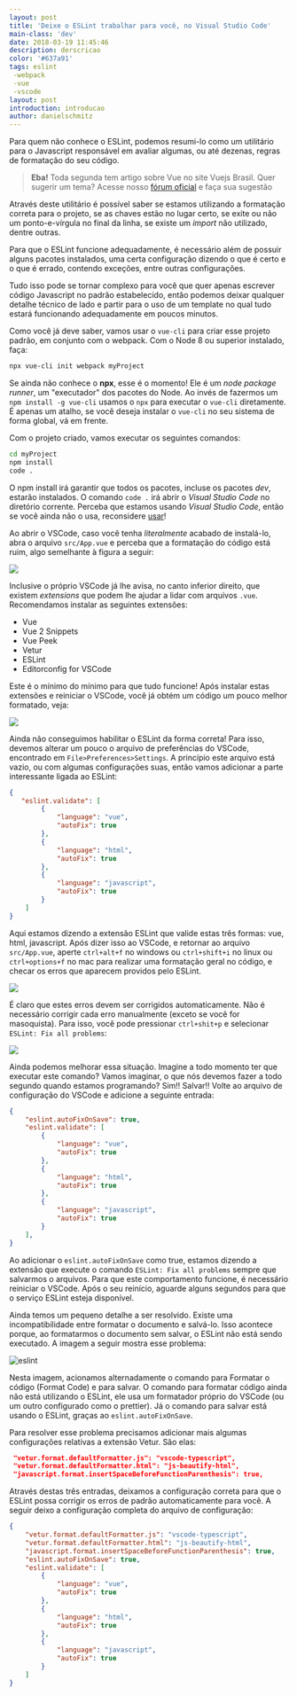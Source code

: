 ```yaml
---
layout: post
title: 'Deixe o ESLint trabalhar para você, no Visual Studio Code'
main-class: 'dev'
date: 2018-03-19 11:45:46 
description: derscricao
color: '#637a91'
tags: eslint
 -webpack
 -vue
 -vscode
layout: post
introduction: introducao
author: danielschmitz
---
```


Para quem não conhece o ESLint, podemos resumi-lo como um utilitário para o Javascript responsável em avaliar algumas, ou até dezenas, regras de formatação do seu código.

 > **Eba!** Toda segunda tem artigo sobre Vue no site Vuejs Brasil. Quer sugerir um tema? Acesse nosso [fórum oficial](https://github.com/vuejs-br/forum/issues/7) e faça sua sugestão

Através deste utilitário é possível saber se estamos utilizando a formatação correta para o projeto, se as chaves estão no lugar certo, se exite ou não um ponto-e-vírgula no final da linha, se existe um *import* não utilizado, dentre outras.

Para que o ESLint funcione adequadamente, é necessário além de possuir alguns pacotes instalados, uma certa configuração dizendo o que é certo e o que é errado, contendo exceções, entre outras configurações. 

Tudo isso pode se tornar complexo para você que quer apenas escrever código Javascript no padrão estabelecido, então podemos deixar qualquer detalhe técnico de lado e partir para o uso de um template no qual tudo estará funcionando adequadamente em poucos minutos. 

Como você já deve saber, vamos usar o `vue-cli` para criar esse projeto padrão, em conjunto com o webpack. Com o Node 8 ou superior instalado, faça:

```bash
npx vue-cli init webpack myProject
```

Se ainda não conhece o **npx**, esse é o momento! Ele é um *node package runner*, um "executador" dos pacotes do Node. Ao invés de fazermos um `npm install -g vue-cli` usamos o `npx` para executar o `vue-cli` diretamente. É apenas um atalho, se você deseja instalar o `vue-cli` no seu sistema de forma global, vá em frente.

Com o projeto criado, vamos executar os seguintes comandos:

```bash
cd myProject
npm install
code .
```

O npm install irá garantir que todos os pacotes, incluse os pacotes *dev*, estarão instalados. O comando `code .` irá abrir o *Visual Studio Code* no diretório corrente. Perceba que estamos usando *Visual Studio Code*, então se você ainda não o usa, reconsidere [usar](https://code.visualstudio.com/)!  

Ao abrir o VSCode, caso você tenha *literalmente* acabado de instalá-lo, abra o arquivo `src/App.vue` e perceba que a formatação do código está ruim, algo semelhante à figura a seguir:

![](http://i.imgur.com/KMY6asZ.png)

Inclusive o próprio VSCode já lhe avisa, no canto inferior direito, que existem *extensions* que podem lhe ajudar a lidar com arquivos `.vue`. Recomendamos instalar as seguintes extensões:

- Vue
- Vue 2 Snippets
- Vue Peek
- Vetur
- ESLint
- Editorconfig for VSCode

Este é o mínimo do mínimo para que tudo funcione! Após instalar estas extensões e reiniciar o VSCode, você já obtém um código um pouco melhor formatado, veja:

![](http://i.imgur.com/zhqQG9e.png)

Ainda não conseguimos habilitar o ESLint da forma correta! Para isso, devemos alterar um pouco o arquivo de preferências do VSCode, encontrado em `File>Preferences>Settings`. A princípio este arquivo está vazio, ou com algumas configurações suas, então vamos adicionar a parte interessante ligada ao ESLint:

```json
{
   "eslint.validate": [
        {
            "language": "vue",
            "autoFix": true
        },
        {
            "language": "html",
            "autoFix": true
        },
        {
            "language": "javascript",
            "autoFix": true
        }
    ]
}
```

Aqui estamos dizendo a extensão ESLint que valide estas três formas: vue, html, javascript. Após dizer isso ao VSCode, e retornar ao arquivo `src/App.vue`, aperte `ctrl+alt+f` no windows ou `ctrl+shift+i` no linux ou `ctrl+options+f` no mac para realizar uma formatação geral no código, e checar os erros que aparecem providos pelo ESLint.

![](http://i.imgur.com/NdXqq1P.png)

É claro que estes erros devem ser corrigidos automaticamente. Não é necessário corrigir cada erro manualmente (exceto se você for masoquista). Para isso, você pode pressionar `ctrl+shit+p` e selecionar `ESLint: Fix all problems`:

![](http://i.imgur.com/lODXBl1.png)

Ainda podemos melhorar essa situação. Imagine a todo momento ter que executar este comando? Vamos imaginar, o que nós devemos fazer a todo segundo quando estamos programando? Sim!! Salvar!! Volte ao arquivo de configuração do VSCode e adicione a seguinte entrada:

```json
{
    "eslint.autoFixOnSave": true,
    "eslint.validate": [
        {
            "language": "vue",
            "autoFix": true
        },
        {
            "language": "html",
            "autoFix": true
        },
        {
            "language": "javascript",
            "autoFix": true
        }
    ],
}
```

Ao adicionar o `eslint.autoFixOnSave` como true, estamos dizendo a extensão que execute o comando `ESLint: Fix all problems` sempre que salvarmos o arquivos. Para que este comportamento funcione, é necessário reiniciar o VSCode. Após o seu reinício, aguarde alguns segundos para que o serviço ESLint esteja disponível.

Ainda temos um pequeno detalhe a ser resolvido. Existe uma incompatibilidade entre formatar o documento e salvá-lo. Isso acontece porque, ao formatarmos o documento sem salvar, o ESLint não está sendo executado. A imagem a seguir mostra esse problema:

![eslint](https://user-images.githubusercontent.com/1509692/37372157-9560a59a-26f0-11e8-9b3e-1d4e6d875ae1.gif)

Nesta imagem, acionamos alternadamente o comando para Formatar o código (Format Code) e para salvar. O comando para formatar código ainda não está utilizando o ESLint, ele usa um formatador próprio do VSCode (ou um outro configurado como o prettier). Já o comando para salvar está usando o ESLint, graças ao `eslint.autoFixOnSave`. 

Para resolver esse problema precisamos adicionar mais algumas configurações relativas a extensão Vetur. São elas:

```json
 "vetur.format.defaultFormatter.js": "vscode-typescript",
 "vetur.format.defaultFormatter.html": "js-beautify-html",
 "javascript.format.insertSpaceBeforeFunctionParenthesis": true,
```

Através destas três entradas, deixamos a configuração correta para que o ESLint possa corrigir os erros de padrão automaticamente para você. A seguir deixo a configuração completa do arquivo de configuração:

```json
{
    "vetur.format.defaultFormatter.js": "vscode-typescript",
    "vetur.format.defaultFormatter.html": "js-beautify-html",
    "javascript.format.insertSpaceBeforeFunctionParenthesis": true,
    "eslint.autoFixOnSave": true,
    "eslint.validate": [
        {
            "language": "vue",
            "autoFix": true
        },
        {
            "language": "html",
            "autoFix": true
        },
        {
            "language": "javascript",
            "autoFix": true
        }
    ]
}
```

